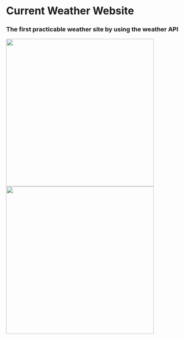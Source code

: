 # Current Weather Website
### The first practicable weather site by using the weather API
<img src="https://www.fstyle67.com/Fstyle67/m14_img/01.png" width="400"><img src="https://www.fstyle67.com/Fstyle67/m14_img/02.png" width="400">
